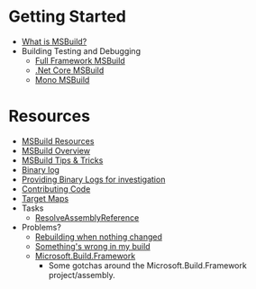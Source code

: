 # Getting Started

 * [What is MSBuild?](https://docs.microsoft.com/en-us/visualstudio/msbuild/msbuild)
 * Building Testing and Debugging
   * [Full Framework MSBuild](Building-Testing-and-Debugging-on-Full-Framework-MSBuild.md)
   * [.Net Core MSBuild](Building-Testing-and-Debugging-on-.Net-Core-MSBuild.md)
   * [Mono MSBuild](Building-Testing-and-Debugging-on-Mono-MSBuild.md)

# Resources
 * [MSBuild Resources](MSBuild-Resources.md)
 * [MSBuild Overview](MSBuild-overview.md)
 * [MSBuild Tips & Tricks](MSBuild-Tips-&-Tricks.md)
 * [Binary log](Binary-Log.md)
 * [Providing Binary Logs for investigation](Providing-Binary-Logs.md)
 * [Contributing Code](Contributing-Code.md)
 * [Target Maps](Target-Maps.md)
 * Tasks
   * [ResolveAssemblyReference](ResolveAssemblyReference.md)
 * Problems?
   * [Rebuilding when nothing changed](Rebuilding-when-nothing-changed.md)
   * [Something's wrong in my build](Something's-wrong-in-my-build.md)
   * [Microsoft.Build.Framework](Microsoft.Build.Framework.md)
     *  Some gotchas around the Microsoft.Build.Framework project/assembly.

